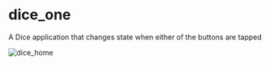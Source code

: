 # dice_one

A Dice application that changes state when either of the buttons are tapped

![dice_home](https://github.com/user-attachments/assets/23c64314-c09e-43c1-96df-9dfa8f44f2a6)
